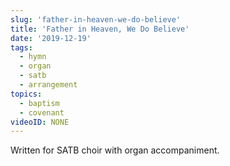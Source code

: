 ```yaml
---
slug: 'father-in-heaven-we-do-believe'
title: 'Father in Heaven, We Do Believe'
date: '2019-12-19'
tags:
  - hymn
  - organ
  - satb
  - arrangement
topics:
  - baptism
  - covenant
videoID: NONE
---
```


Written for SATB choir with organ accompaniment.
